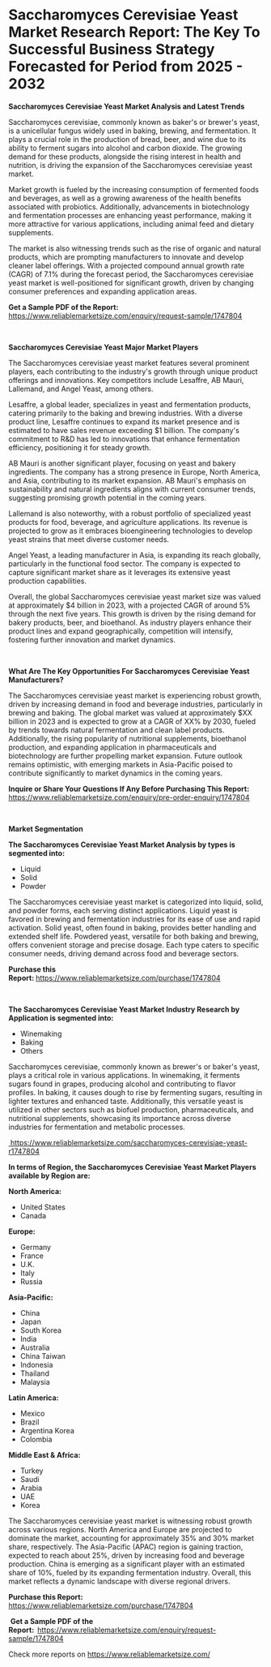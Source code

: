 <p><h1>Saccharomyces Cerevisiae Yeast Market Research Report: The Key To Successful Business Strategy Forecasted for Period from 2025 - 2032</h1></p><p><strong>Saccharomyces Cerevisiae Yeast Market Analysis and Latest Trends</strong></p>
<p><p>Saccharomyces cerevisiae, commonly known as baker's or brewer's yeast, is a unicellular fungus widely used in baking, brewing, and fermentation. It plays a crucial role in the production of bread, beer, and wine due to its ability to ferment sugars into alcohol and carbon dioxide. The growing demand for these products, alongside the rising interest in health and nutrition, is driving the expansion of the Saccharomyces cerevisiae yeast market.</p><p>Market growth is fueled by the increasing consumption of fermented foods and beverages, as well as a growing awareness of the health benefits associated with probiotics. Additionally, advancements in biotechnology and fermentation processes are enhancing yeast performance, making it more attractive for various applications, including animal feed and dietary supplements.</p><p>The market is also witnessing trends such as the rise of organic and natural products, which are prompting manufacturers to innovate and develop cleaner label offerings. With a projected compound annual growth rate (CAGR) of 7.1% during the forecast period, the Saccharomyces cerevisiae yeast market is well-positioned for significant growth, driven by changing consumer preferences and expanding application areas.</p></p>
<p><strong>Get a Sample PDF of the Report:&nbsp;</strong> <a href="https://www.reliablemarketsize.com/enquiry/request-sample/1747804?utm_campaign=3269&utm_medium=2&utm_source=Github&utm_content=ia&utm_term=01042025&utm_id=saccharomyces-cerevisiae-yeast">https://www.reliablemarketsize.com/enquiry/request-sample/1747804</a></p>
<p>&nbsp;</p>
<p><strong>Saccharomyces Cerevisiae Yeast Major Market Players</strong></p>
<p><p>The Saccharomyces cerevisiae yeast market features several prominent players, each contributing to the industry's growth through unique product offerings and innovations. Key competitors include Lesaffre, AB Mauri, Lallemand, and Angel Yeast, among others.</p><p>Lesaffre, a global leader, specializes in yeast and fermentation products, catering primarily to the baking and brewing industries. With a diverse product line, Lesaffre continues to expand its market presence and is estimated to have sales revenue exceeding $1 billion. The company's commitment to R&D has led to innovations that enhance fermentation efficiency, positioning it for steady growth.</p><p>AB Mauri is another significant player, focusing on yeast and bakery ingredients. The company has a strong presence in Europe, North America, and Asia, contributing to its market expansion. AB Mauri's emphasis on sustainability and natural ingredients aligns with current consumer trends, suggesting promising growth potential in the coming years.</p><p>Lallemand is also noteworthy, with a robust portfolio of specialized yeast products for food, beverage, and agriculture applications. Its revenue is projected to grow as it embraces bioengineering technologies to develop yeast strains that meet diverse customer needs.</p><p>Angel Yeast, a leading manufacturer in Asia, is expanding its reach globally, particularly in the functional food sector. The company is expected to capture significant market share as it leverages its extensive yeast production capabilities.</p><p>Overall, the global Saccharomyces cerevisiae yeast market size was valued at approximately $4 billion in 2023, with a projected CAGR of around 5% through the next five years. This growth is driven by the rising demand for bakery products, beer, and bioethanol. As industry players enhance their product lines and expand geographically, competition will intensify, fostering further innovation and market dynamics.</p></p>
<p>&nbsp;</p>
<p><strong>What Are The Key Opportunities For Saccharomyces Cerevisiae Yeast Manufacturers?</strong></p>
<p><p>The Saccharomyces cerevisiae yeast market is experiencing robust growth, driven by increasing demand in food and beverage industries, particularly in brewing and baking. The global market was valued at approximately $XX billion in 2023 and is expected to grow at a CAGR of XX% by 2030, fueled by trends towards natural fermentation and clean label products. Additionally, the rising popularity of nutritional supplements, bioethanol production, and expanding application in pharmaceuticals and biotechnology are further propelling market expansion. Future outlook remains optimistic, with emerging markets in Asia-Pacific poised to contribute significantly to market dynamics in the coming years.</p></p>
<p><strong>Inquire or Share Your Questions If Any Before Purchasing This Report:</strong> <a href="https://www.reliablemarketsize.com/enquiry/pre-order-enquiry/1747804?utm_campaign=3269&utm_medium=2&utm_source=Github&utm_content=ia&utm_term=01042025&utm_id=saccharomyces-cerevisiae-yeast">https://www.reliablemarketsize.com/enquiry/pre-order-enquiry/1747804</a></p>
<p>&nbsp;</p>
<p><strong>Market Segmentation</strong></p>
<p><strong>The Saccharomyces Cerevisiae Yeast Market Analysis by types is segmented into:</strong></p>
<p><ul><li>Liquid</li><li>Solid</li><li>Powder</li></ul></p>
<p><p>The Saccharomyces cerevisiae yeast market is categorized into liquid, solid, and powder forms, each serving distinct applications. Liquid yeast is favored in brewing and fermentation industries for its ease of use and rapid activation. Solid yeast, often found in baking, provides better handling and extended shelf life. Powdered yeast, versatile for both baking and brewing, offers convenient storage and precise dosage. Each type caters to specific consumer needs, driving demand across food and beverage sectors.</p></p>
<p><strong>Purchase this Report:&nbsp;</strong><a href="https://www.reliablemarketsize.com/purchase/1747804?utm_campaign=3269&utm_medium=2&utm_source=Github&utm_content=ia&utm_term=01042025&utm_id=saccharomyces-cerevisiae-yeast">https://www.reliablemarketsize.com/purchase/1747804</a></p>
<p>&nbsp;</p>
<p><strong>The Saccharomyces Cerevisiae Yeast Market Industry Research by Application is segmented into:</strong></p>
<p><ul><li>Winemaking</li><li>Baking</li><li>Others</li></ul></p>
<p><p>Saccharomyces cerevisiae, commonly known as brewer's or baker's yeast, plays a critical role in various applications. In winemaking, it ferments sugars found in grapes, producing alcohol and contributing to flavor profiles. In baking, it causes dough to rise by fermenting sugars, resulting in lighter textures and enhanced taste. Additionally, this versatile yeast is utilized in other sectors such as biofuel production, pharmaceuticals, and nutritional supplements, showcasing its importance across diverse industries for fermentation and metabolic processes.</p></p>
<p><a href="https://www.reliablemarketsize.com/saccharomyces-cerevisiae-yeast-r1747804?utm_campaign=3269&utm_medium=2&utm_source=Github&utm_content=ia&utm_term=01042025&utm_id=saccharomyces-cerevisiae-yeast">&nbsp;https://www.reliablemarketsize.com/saccharomyces-cerevisiae-yeast-r1747804</a></p>
<p><strong>In terms of Region, the Saccharomyces Cerevisiae Yeast Market Players available by Region are:</strong></p>
<p>
    <p> <strong> North America: </strong>
        <ul>
            <li>United States</li>
            <li>Canada</li>
        </ul>
        </p> 
    <p> <strong> Europe: </strong>
        <ul>
            <li>Germany</li>
            <li>France</li>
            <li>U.K.</li>
            <li>Italy</li>
            <li>Russia</li>
        </ul>
        </p> 
    <p> <strong> Asia-Pacific: </strong>
        <ul>
            <li>China</li>
            <li>Japan</li>
            <li>South Korea</li>
            <li>India</li>
            <li>Australia</li>
            <li>China Taiwan</li>
            <li>Indonesia</li>
            <li>Thailand</li>
            <li>Malaysia</li>
        </ul>
        </p> 
    <p> <strong> Latin America: </strong>
        <ul>
            <li>Mexico</li>
            <li>Brazil</li>
            <li>Argentina Korea</li>
            <li>Colombia</li>
        </ul>
        </p> 
    <p> <strong> Middle East & Africa: </strong>
        <ul>
            <li>Turkey</li>
            <li>Saudi</li>
            <li>Arabia</li>
            <li>UAE</li>
            <li>Korea</li>
        </ul>
    </p>
    </p>
<p><p>The Saccharomyces cerevisiae yeast market is witnessing robust growth across various regions. North America and Europe are projected to dominate the market, accounting for approximately 35% and 30% market share, respectively. The Asia-Pacific (APAC) region is gaining traction, expected to reach about 25%, driven by increasing food and beverage production. China is emerging as a significant player with an estimated share of 10%, fueled by its expanding fermentation industry. Overall, this market reflects a dynamic landscape with diverse regional drivers.</p></p>
<p><strong>Purchase this Report: </strong><a href="https://www.reliablemarketsize.com/purchase/1747804?utm_campaign=3269&utm_medium=2&utm_source=Github&utm_content=ia&utm_term=01042025&utm_id=saccharomyces-cerevisiae-yeast">https://www.reliablemarketsize.com/purchase/1747804</a></p>
<p>&nbsp;<strong>Get a Sample PDF of the Report:&nbsp;&nbsp;</strong><a href="https://www.reliablemarketsize.com/enquiry/request-sample/1747804?utm_campaign=3269&utm_medium=2&utm_source=Github&utm_content=ia&utm_term=01042025&utm_id=saccharomyces-cerevisiae-yeast">https://www.reliablemarketsize.com/enquiry/request-sample/1747804</a></p>
<p><strong></strong></p>
<p>Check more reports on <a href="https://www.reliablemarketsize.com/?utm_campaign=3269&utm_medium=2&utm_source=Github&utm_content=ia&utm_term=01042025&utm_id=saccharomyces-cerevisiae-yeast">https://www.reliablemarketsize.com/</a></p>